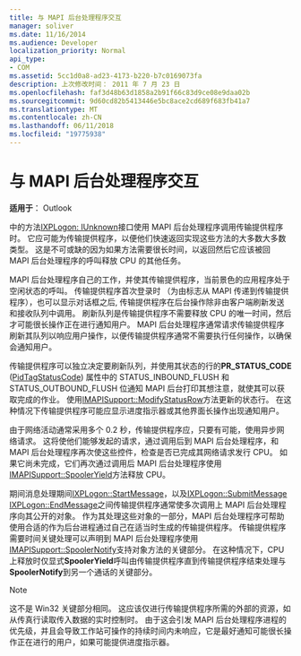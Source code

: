 ```yaml
---
title: 与 MAPI 后台处理程序交互
manager: soliver
ms.date: 11/16/2014
ms.audience: Developer
localization_priority: Normal
api_type:
- COM
ms.assetid: 5cc1d0a8-ad23-4173-b220-b7c0169073fa
description: 上次修改时间： 2011 年 7 月 23 日
ms.openlocfilehash: faf3d48b63d1858a2b91f66c83d9ce08e9daa02b
ms.sourcegitcommit: 9d60cd82b5413446e5bc8ace2cd689f683fb41a7
ms.translationtype: MT
ms.contentlocale: zh-CN
ms.lasthandoff: 06/11/2018
ms.locfileid: "19775938"
---
```

# <a name="interacting-with-the-mapi-spooler"></a>与 MAPI 后台处理程序交互

  
  
**适用于**： Outlook 
  
中的方法[IXPLogon: IUnknown](ixplogoniunknown.md)接口使用 MAPI 后台处理程序调用传输提供程序时。 它应可能为传输提供程序，以便他们快速返回实现这些方法的大多数大多数类型。 这是不可或缺的因为如果方法需要很长时间，以返回然后它应该被回 MAPI 后台处理程序的呼叫释放 CPU 的其他任务。 
  
MAPI 后台处理程序自己的工作，并使其传输提供程序，当前景色的应用程序处于空闲状态的呼叫。 传输提供程序首次登录时 （为由标志从 MAPI 传递到传输提供程序），也可以显示对话框之后, 传输提供程序在后台操作除非由客户端刷新发送和接收队列中调用。 刷新队列是传输提供程序不需要释放 CPU 的唯一时间，然后才可能很长操作正在进行通知用户。 MAPI 后台处理程序通常请求传输提供程序刷新其队列以响应用户操作，以便传输提供程序通常不需要执行任何操作，以确保会通知用户。
  
传输提供程序可以独立决定要刷新队列，并使用其状态的行的**PR_STATUS_CODE** ([PidTagStatusCode](pidtagstatuscode-canonical-property.md)) 属性中的 STATUS_INBOUND_FLUSH 和 STATUS_OUTBOUND_FLUSH 位通知 MAPI 后台打印其想注意，就使其可以获取完成的作业。 使用[IMAPISupport::ModifyStatusRow](imapisupport-modifystatusrow.md)方法更新的状态行。 在这种情况下传输提供程序可能应显示进度指示器或其他界面长操作出现通知用户。 
  
由于网络活动通常采用多个 0.2 秒，传输提供程序应，只要有可能，使用异步网络请求。 这将使他们能够发起的请求，通过调用后到 MAPI 后台处理程序，和 MAPI 后台处理程序再次使这些控件，检查是否已完成其网络请求发行 CPU。 如果它尚未完成，它们再次通过调用后 MAPI 后台处理程序使用[IMAPISupport::SpoolerYield](imapisupport-spooleryield.md)方法释放 CPU。 
  
期间消息处理期间[IXPLogon::StartMessage](ixplogon-startmessage.md)，以及[IXPLogon::SubmitMessage](ixplogon-submitmessage.md) [IXPLogon::EndMessage](ixplogon-endmessage.md)之间传输提供程序通常使多次调用上 MAPI 后台处理程序向其公开的对象。 作为其处理这些对象的一部分，MAPI 后台处理程序可帮助使用合适的作为后台进程通过自己在适当时生成的传输提供程序。 传输提供程序需要时间关键处理可以声明到 MAPI 后台处理程序使用[IMAPISupport::SpoolerNotify](imapisupport-spoolernotify.md)支持对象方法的关键部分。 在这种情况下，CPU 上释放时仅显式**SpoolerYield**呼叫由传输提供程序直到传输提供程序结束处理与**SpoolerNotify**到另一个通话的关键部分。
  
> [!NOTE]
> 这不是 Win32 关键部分相同。 这应该仅进行传输提供程序所需的外部的资源，如从传真行读取传入数据的实时控制时。 由于这会引发 MAPI 后台处理程序进程的优先级，并且会导致工作站可操作的持续时间内未响应，它是最好通知可能很长操作正在进行的用户，如果可能提供进度指示器。 
  

